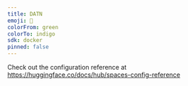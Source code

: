 ```yaml
---
title: DATN
emoji: 🐨
colorFrom: green
colorTo: indigo
sdk: docker
pinned: false
---
```


Check out the configuration reference at https://huggingface.co/docs/hub/spaces-config-reference
